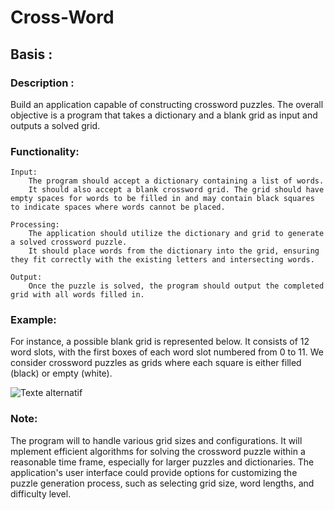 # Cross-Word 
## Basis :
### Description :

Build an application capable of constructing crossword puzzles. The overall objective is a program that takes a dictionary and a blank grid as input and outputs a solved grid.

### Functionality:

    Input:
        The program should accept a dictionary containing a list of words.
        It should also accept a blank crossword grid. The grid should have empty spaces for words to be filled in and may contain black squares to indicate spaces where words cannot be placed.

    Processing:
        The application should utilize the dictionary and grid to generate a solved crossword puzzle.
        It should place words from the dictionary into the grid, ensuring they fit correctly with the existing letters and intersecting words.

    Output:
        Once the puzzle is solved, the program should output the completed grid with all words filled in.

### Example:

For instance, a possible blank grid is represented below. It consists of 12 word slots, with the first boxes of each word slot numbered from 0 to 11. We consider crossword puzzles as grids where each square is either filled (black) or empty (white).

![Texte alternatif](cross_pictures.jpg)



### Note:
The program will to handle various grid sizes and configurations.
It will mplement efficient algorithms for solving the crossword puzzle within a reasonable time frame, especially for larger puzzles and dictionaries.
The application's user interface could provide options for customizing the puzzle generation process, such as selecting grid size, word lengths, and difficulty level.

